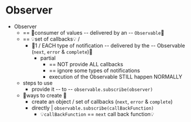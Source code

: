 # Observer

* Observer
  * == 👀consumer of values -- delivered by an -- `Observable`👀
  * == 💡set of callbacks💡 /
    * 👀1 / EACH type of notification -- delivered by the -- Observable (`next`, `error` & `complete`)👀
      * partial
        * == NOT provide ALL callbacks
        * == ignore some types of notifications
        * execution of the Observable STILL happen NORMALLY
  * steps to use
    * provide it -- to -- `observable.subscribe(observer)`
  * 👀ways to create 👀
    * create an object / set of callbacks (`next`, `error` & `complete`)
    * directly | `observable.subscribe(callBackFunction)`
      * 💡`callBackFunction`  == `next` call back function💡
